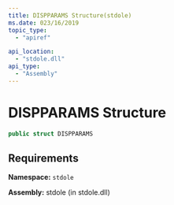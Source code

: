 ```yaml
---
title: DISPPARAMS Structure(stdole)
ms.date: 023/16/2019
topic_type:
  - "apiref"

api_location:
  - "stdole.dll"
api_type:
  - "Assembly"
---
```

# DISPPARAMS Structure

```csharp
public struct DISPPARAMS
```
## Requirements

**Namespace:** `stdole`

**Assembly:** stdole (in stdole.dll)